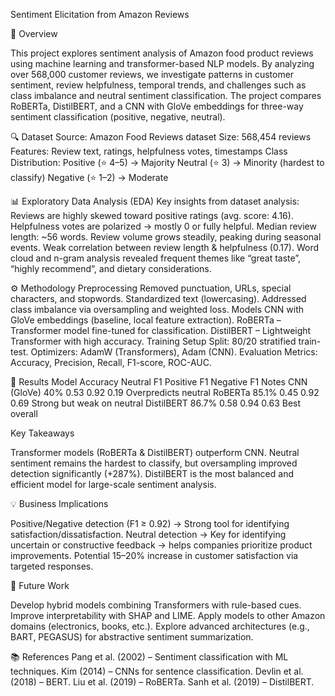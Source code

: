 Sentiment Elicitation from Amazon Reviews


📌 Overview

This project explores sentiment analysis of Amazon food product reviews using machine learning and transformer-based NLP models. By analyzing over 568,000 customer reviews, we investigate patterns in customer sentiment, review helpfulness, temporal trends, and challenges such as class imbalance and neutral sentiment classification.
The project compares RoBERTa, DistilBERT, and a CNN with GloVe embeddings for three-way sentiment classification (positive, negative, neutral).


🔍 Dataset
Source: Amazon Food Reviews dataset
Size: 568,454 reviews
Features: Review text, ratings, helpfulness votes, timestamps
Class Distribution:
Positive (⭐ 4–5) → Majority
Neutral (⭐ 3) → Minority (hardest to classify)
Negative (⭐ 1–2) → Moderate


📊 Exploratory Data Analysis (EDA)
Key insights from dataset analysis:
Reviews are highly skewed toward positive ratings (avg. score: 4.16).
Helpfulness votes are polarized → mostly 0 or fully helpful.
Median review length: ~56 words.
Review volume grows steadily, peaking during seasonal events.
Weak correlation between review length & helpfulness (0.17).
Word cloud and n-gram analysis revealed frequent themes like “great taste”, “highly recommend”, and dietary considerations.


⚙️ Methodology
Preprocessing
Removed punctuation, URLs, special characters, and stopwords.
Standardized text (lowercasing).
Addressed class imbalance via oversampling and weighted loss.
Models
CNN with GloVe embeddings (baseline, local feature extraction).
RoBERTa – Transformer model fine-tuned for classification.
DistilBERT – Lightweight Transformer with high accuracy.
Training Setup
Split: 80/20 stratified train-test.
Optimizers: AdamW (Transformers), Adam (CNN).
Evaluation Metrics: Accuracy, Precision, Recall, F1-score, ROC-AUC.


🚀 Results
Model	Accuracy	Neutral F1	Positive F1	Negative F1	Notes
CNN (GloVe)	40%	0.53	0.92	0.19	Overpredicts neutral
RoBERTa	85.1%	0.45	0.92	0.69	Strong but weak on neutral
DistilBERT	86.7%	0.58	0.94	0.63	Best overall


Key Takeaways

Transformer models (RoBERTa & DistilBERT) outperform CNN.
Neutral sentiment remains the hardest to classify, but oversampling improved detection significantly (+287%).
DistilBERT is the most balanced and efficient model for large-scale sentiment analysis.

💡 Business Implications

Positive/Negative detection (F1 ≥ 0.92) → Strong tool for identifying satisfaction/dissatisfaction.
Neutral detection → Key for identifying uncertain or constructive feedback → helps companies prioritize product improvements.
Potential 15–20% increase in customer satisfaction via targeted responses.

🔮 Future Work

Develop hybrid models combining Transformers with rule-based cues.
Improve interpretability with SHAP and LIME.
Apply models to other Amazon domains (electronics, books, etc.).
Explore advanced architectures (e.g., BART, PEGASUS) for abstractive sentiment summarization.




📚 References
Pang et al. (2002) – Sentiment classification with ML techniques.
Kim (2014) – CNNs for sentence classification.
Devlin et al. (2018) – BERT.
Liu et al. (2019) – RoBERTa.
Sanh et al. (2019) – DistilBERT.
